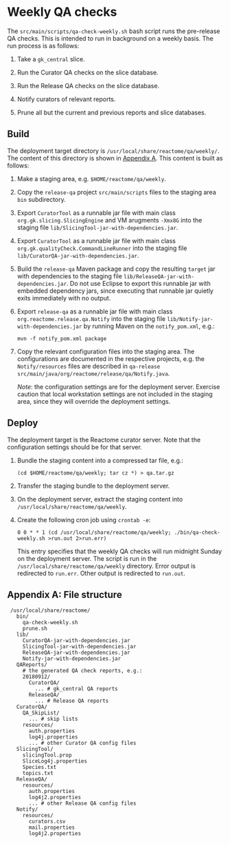 Weekly QA checks
================
The `src/main/scripts/qa-check-weekly.sh` bash script runs the pre-release QA checks. This is intended to run in background on a weekly basis. The run process is as follows:

1. Take a `gk_central` slice.

2. Run the Curator QA checks on the slice database.

3. Run the Release QA checks on the slice database.

4. Notify curators of relevant reports.

5. Prune all but the current and previous reports and slice databases.

Build
-----
The deployment target directory is `/usr/local/share/reactome/qa/weekly/`.
The content of this directory is shown in [Appendix A](#file-structure).
This content is built as follows:

1. Make a staging area, e.g. `$HOME/reactome/qa/weekly`.

2. Copy the `release-qa` project `src/main/scripts` files to the
   staging area `bin` subdirectory.

3. Export `CuratorTool` as a runnable jar file with main class
   `org.gk.slicing.SlicingEngine` and VM arugments `-Xmx8G` into
   the staging file `lib/SlicingTool-jar-with-dependencies.jar`.

4. Export `CuratorTool` as a runnable jar file with main class
   `org.gk.qualityCheck.CommandLineRunner` into the staging file `lib/CuratorQA-jar-with-dependencies.jar`.

5. Build the `release-qa` Maven package and copy the resulting
   `target` jar with dependencies to the staging file
   `lib/ReleaseQA-jar-with-dependencies.jar`. Do not use Eclipse
   to export this runnable jar with embedded dependency jars, since
   executing that runnable jar quietly exits immediately with no
   output.

6. Export `release-qa` as a runnable jar file with main class
   `org.reactome.release.qa.Notify` into the staging file
   `lib/Notify-jar-with-dependencies.jar` by running Maven
   on the `notify_pom.xml`, e.g.:

       mvn -f notify_pom.xml package

7. Copy the relevant configuration files into the staging area.
   The configurations are documented in the respective projects,
   e.g. the `Notify/resources` files are described in `qa-release`
   `src/main/java/org/reactome/release/qa/Notify.java`.

   *Note*: the configuration settings are for the deployment
   server. Exercise caution that local workstation settings
   are not included in the staging area, since they will
   override the deployment settings.

Deploy
------
The deployment target is the Reactome curator server. Note that
the configuration settings should be for that server.

1. Bundle the staging content into a compressed tar file, e.g.:
   ````
   (cd $HOME/reactome/qa/weekly; tar cz *) > qa.tar.gz
   ````

2. Transfer the staging bundle to the deployment server.

3. On the deployment server, extract the staging content into
   `/usr/local/share/reactome/qa/weekly`.

4. Create the following cron job using `crontab -e`:

       0 0 * * 1 (cd /usr/local/share/reactome/qa/weekly; ./bin/qa-check-weekly.sh >run.out 2>run.err)

   This entry specifies that the weekly QA checks will run
   midnight Sunday on the deployment server. The script
   is run in the `/usr/local/share/reactome/qa/weekly`
   directory. Error output is redirected to `run.err`.
   Other output is redirected to `run.out`.

Appendix A: File structure
--------------------------
<a name="file-structure"></a>
````
 /usr/local/share/reactome/
   bin/
     qa-check-weekly.sh
     prune.sh
   lib/
     CuratorQA-jar-with-dependencies.jar
     SlicingTool-jar-with-dependencies.jar
     ReleaseQA-jar-with-dependencies.jar
     Notify-jar-with-dependencies.jar
   QAReports/
     # the generated QA check reports, e.g.:
     20180912/
       CuratorQA/
         ... # gk_central QA reports
       ReleaseQA/
         ... # Release QA reports
   CuratorQA/
     QA_SkipList/
       ... # skip lists
     resources/
       auth.properties
       log4j.properties
       ... # other Curator QA config files
   SlicingTool/
     slicingTool.prop
     SliceLog4j.properties
     Species.txt
     topics.txt
   ReleaseQA/
     resources/
       auth.properties
       log4j2.properties
       ... # other Release QA config files
   Notify/
     resources/
       curators.csv
       mail.properties
       log4j2.properties
````
